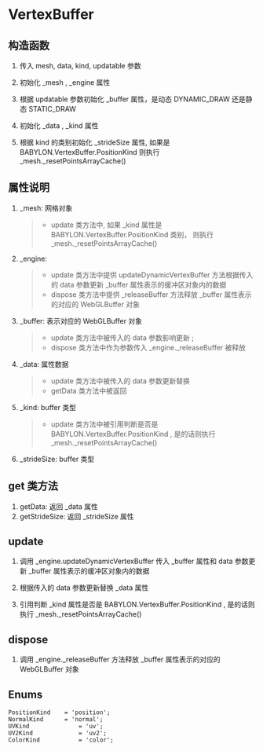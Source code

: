 # VertexBuffer

## 构造函数

1. 传入 mesh, data, kind, updatable 参数

2. 初始化 \_mesh , \_engine 属性

3. 根据 updatable 参数初始化 \_buffer 属性，是动态 DYNAMIC_DRAW 还是静态 STATIC_DRAW

4. 初始化 \_data , \_kind 属性

5. 根据 kind 的类别初始化 \_strideSize 属性, 如果是 BABYLON.VertexBuffer.PositionKind 则执行 \_mesh.\_resetPointsArrayCache()

## 属性说明

1. \_mesh: 网格对象
	>* update 类方法中, 如果 \_kind 属性是 BABYLON.VertexBuffer.PositionKind 类别， 则执行 \_mesh.\_resetPointsArrayCache()

2. \_engine:
	>* update 类方法中提供 updateDynamicVertexBuffer 方法根据传入的 data 参数更新 \_buffer 属性表示的缓冲区对象内的数据
	>* dispose 类方法中提供 \_releaseBuffer 方法释放 \_buffer 属性表示的对应的 WebGLBuffer 对象

3. \_buffer: 表示对应的 WebGLBuffer 对象
	>* update 类方法中被传入的 data 参数影响更新 ;
	>* dispose 类方法中作为参数传入 \_engine.\_releaseBuffer 被释放

4. \_data: 属性数据
	>* update 类方法中被传入的 data 参数更新替换
	>* getData 类方法中被返回

5. \_kind: buffer 类型
	>* update 类方法中被引用判断是否是 BABYLON.VertexBuffer.PositionKind , 是的话则执行 \_mesh.\_resetPointsArrayCache()

6. \_strideSize: buffer 类型

## get 类方法

1. getData: 返回 \_data 属性
2. getStrideSize: 返回 \_strideSize 属性

## update

1. 调用 \_engine.updateDynamicVertexBuffer 传入 \_buffer 属性和 data 参数更新 \_buffer 属性表示的缓冲区对象内的数据

2. 根据传入的 data 参数更新替换 \_data 属性

3. 引用判断 \_kind 属性是否是 BABYLON.VertexBuffer.PositionKind , 是的话则执行 \_mesh.\_resetPointsArrayCache()

## dispose

1. 调用 \_engine.\_releaseBuffer 方法释放 \_buffer 属性表示的对应的 WebGLBuffer 对象

## Enums

```
PositionKind	= 'position';
NormalKind		= 'normal';
UVKind				= 'uv';
UV2Kind				= 'uv2';
ColorKind			= 'color';
```